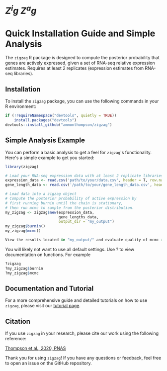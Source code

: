 
# <strong><em>Z<sup>i</sup>g Z<sup>a</sup>g</em></strong>
# Quick Installation Guide and Simple Analysis

The `zigzag` R package is designed to compute the posterior probability that genes are actively expressed, given a set of RNA-seq relative expression estimates. Requires at least 2 replicates (expression estimates from RNA-seq libraries).

## Installation

To install the `zigzag` package, you can use the following commands in your R environment:
```R
if (!requireNamespace("devtools", quietly = TRUE))
    install.packages("devtools")
devtools::install_github("ammonthompson/zigzag")
```

## Simple Analysis Example

You can perform a basic analysis to get a feel for `zigzag`'s functionality. Here's a simple example to get you started:

```R
library(zigzag)

# Load your RNA-seq expression data with at least 2 replicate libraries.
expression_data <- read.csv('path/to/your/data.csv', header = T, row.names = 1)
gene_length_data <- read.csv('/path/to/your/gene_length_data.csv', header = T, row.names = 1)

# Load data into a zigzag object
# Compute the posterior probability of active expression by
# first running burnin until the chain is stationary,
# then run mcmc to sample from the posterior distribution.
my_zigzag <- zigzag$new(expression_data, 
                        gene_lengths_data, 
                        output_dir = "my_output")
my_zigzag$burnin()
my_zigzag$mcmc()

View the results located in "my_output/" and evaluate quality of mcmc in "my_output/*mcmc_output/mcmc_report"


```
You will likely not want to use all default settings.
Use ? to view documentation on functions. For example
```R
?zigzag
?my_zigzag$burnin 
?my_zigzag$mcmc
```


## Documentation and Tutorial

For a more comprehensive guide and detailed tutorials on how to use `zigzag`, please visit our [tutorial page](https://ammonthompson.github.io/zigzag/).

## Citation

If you use `zigzag` in your research, please cite our work using the following reference:

[Thompson et al., 2020, PNAS](https://doi.org/10.1073/pnas.1919748117)

Thank you for using `zigzag`! If you have any questions or feedback, feel free to open an issue on the GitHub repository.
